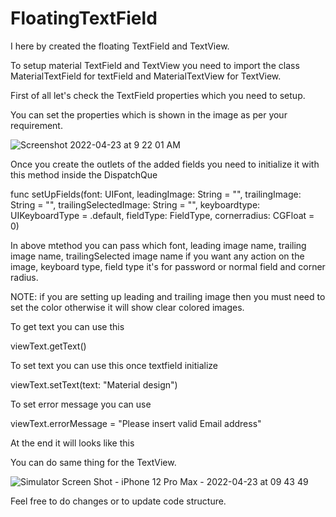 # FloatingTextField

I here by created the floating TextField and TextView.

To setup material TextField and TextView you need to import the class MaterialTextField for textField and MaterialTextView for TextView.

First of all let's check the TextField properties which you need to setup.

You can set the properties which is shown in the image as per your requirement.

![Screenshot 2022-04-23 at 9 22 01 AM](https://user-images.githubusercontent.com/20517881/164874180-573776dc-2270-4e94-96b7-d301ea971a83.png)

Once you create the outlets of the added fields you need to initialize it with this method inside the DispatchQue

func setUpFields(font: UIFont, leadingImage: String = "", trailingImage: String = "", trailingSelectedImage: String = "", keyboardtype: UIKeyboardType = .default, fieldType: FieldType, cornerradius: CGFloat = 0)

In above mtethod you can pass which font, leading image name, trailing image name, trailingSelected image name if you want any action on the image, keyboard type, field type it's for password or normal field and corner radius.

NOTE: if you are setting up leading and trailing image then you must need to set the color otherwise it will show clear colored images.

To get text you can use this

viewText.getText()

To set text you can use this once textfield initialize

viewText.setText(text: "Material design")

To set error message you can use

viewText.errorMessage = "Please insert valid Email address"

At the end it will looks like this


You can do same thing for the TextView.

![Simulator Screen Shot - iPhone 12 Pro Max - 2022-04-23 at 09 43 49](https://user-images.githubusercontent.com/20517881/164874847-7dc0e9bb-a0a7-4401-a393-21bb02f4a90d.png)

Feel free to do changes or to update code structure.
